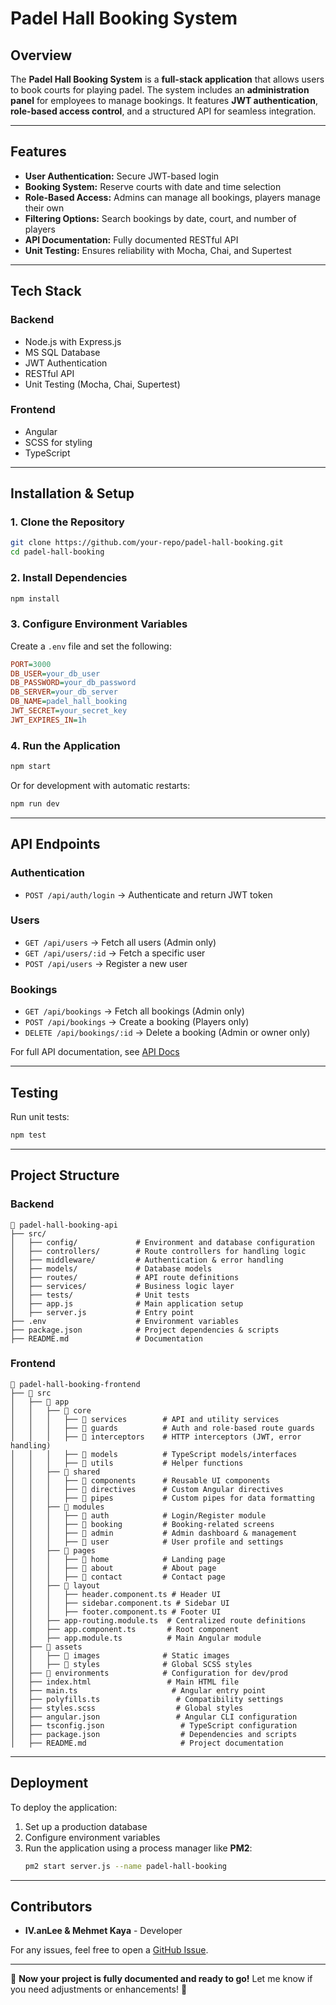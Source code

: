 # Padel Hall Booking System

## Overview
The **Padel Hall Booking System** is a **full-stack application** that allows users to book courts for playing padel. The system includes an **administration panel** for employees to manage bookings. It features **JWT authentication**, **role-based access control**, and a structured API for seamless integration.

---

## Features
- **User Authentication:** Secure JWT-based login
- **Booking System:** Reserve courts with date and time selection
- **Role-Based Access:** Admins can manage all bookings, players manage their own
- **Filtering Options:** Search bookings by date, court, and number of players
- **API Documentation:** Fully documented RESTful API
- **Unit Testing:** Ensures reliability with Mocha, Chai, and Supertest

---

## Tech Stack
### **Backend**
- Node.js with Express.js
- MS SQL Database
- JWT Authentication
- RESTful API
- Unit Testing (Mocha, Chai, Supertest)

### **Frontend**
- Angular
- SCSS for styling
- TypeScript

---

## Installation & Setup
### **1. Clone the Repository**
```sh
git clone https://github.com/your-repo/padel-hall-booking.git
cd padel-hall-booking
```

### **2. Install Dependencies**
```sh
npm install
```

### **3. Configure Environment Variables**
Create a `.env` file and set the following:
```ini
PORT=3000
DB_USER=your_db_user
DB_PASSWORD=your_db_password
DB_SERVER=your_db_server
DB_NAME=padel_hall_booking
JWT_SECRET=your_secret_key
JWT_EXPIRES_IN=1h
```

### **4. Run the Application**
```sh
npm start
```
Or for development with automatic restarts:
```sh
npm run dev
```

---

## API Endpoints
### **Authentication**
- `POST /api/auth/login` → Authenticate and return JWT token

### **Users**
- `GET /api/users` → Fetch all users (Admin only)
- `GET /api/users/:id` → Fetch a specific user
- `POST /api/users` → Register a new user

### **Bookings**
- `GET /api/bookings` → Fetch all bookings (Admin only)
- `POST /api/bookings` → Create a booking (Players only)
- `DELETE /api/bookings/:id` → Delete a booking (Admin or owner only)

For full API documentation, see [API Docs](./api-documentation.md)

---

## Testing
Run unit tests:
```sh
npm test
```

---

## Project Structure

### **Backend**
```
📂 padel-hall-booking-api
├── src/
│   ├── config/             # Environment and database configuration
│   ├── controllers/        # Route controllers for handling logic
│   ├── middleware/         # Authentication & error handling
│   ├── models/             # Database models
│   ├── routes/             # API route definitions
│   ├── services/           # Business logic layer
│   ├── tests/              # Unit tests
│   ├── app.js              # Main application setup
│   ├── server.js           # Entry point
├── .env                    # Environment variables
├── package.json            # Project dependencies & scripts
├── README.md               # Documentation
```

### **Frontend**
```
📂 padel-hall-booking-frontend
├── 📂 src
│   ├── 📂 app
│   │   ├── 📂 core
│   │   │   ├── 📂 services        # API and utility services
│   │   │   ├── 📂 guards          # Auth and role-based route guards
│   │   │   ├── 📂 interceptors    # HTTP interceptors (JWT, error handling)
│   │   │   ├── 📂 models          # TypeScript models/interfaces
│   │   │   ├── 📂 utils           # Helper functions
│   │   ├── 📂 shared
│   │   │   ├── 📂 components      # Reusable UI components
│   │   │   ├── 📂 directives      # Custom Angular directives
│   │   │   ├── 📂 pipes           # Custom pipes for data formatting
│   │   ├── 📂 modules
│   │   │   ├── 📂 auth            # Login/Register module
│   │   │   ├── 📂 booking         # Booking-related screens
│   │   │   ├── 📂 admin           # Admin dashboard & management
│   │   │   ├── 📂 user            # User profile and settings
│   │   ├── 📂 pages
│   │   │   ├── 📂 home            # Landing page
│   │   │   ├── 📂 about           # About page
│   │   │   ├── 📂 contact         # Contact page
│   │   ├── 📂 layout
│   │   │   ├── header.component.ts # Header UI
│   │   │   ├── sidebar.component.ts # Sidebar UI
│   │   │   ├── footer.component.ts # Footer UI
│   │   ├── app-routing.module.ts  # Centralized route definitions
│   │   ├── app.component.ts       # Root component
│   │   ├── app.module.ts          # Main Angular module
│   ├── 📂 assets
│   │   ├── 📂 images              # Static images
│   │   ├── 📂 styles              # Global SCSS styles
│   ├── 📂 environments            # Configuration for dev/prod
│   ├── index.html                 # Main HTML file
│   ├── main.ts                     # Angular entry point
│   ├── polyfills.ts                 # Compatibility settings
│   ├── styles.scss                  # Global styles
│   ├── angular.json                 # Angular CLI configuration
│   ├── tsconfig.json                 # TypeScript configuration
│   ├── package.json                  # Dependencies and scripts
│   ├── README.md                     # Project documentation
```

---

## Deployment
To deploy the application:
1. Set up a production database
2. Configure environment variables
3. Run the application using a process manager like **PM2**:
   ```sh
   pm2 start server.js --name padel-hall-booking
   ```

---

## Contributors
- **IV.anLee & Mehmet Kaya** - Developer

For any issues, feel free to open a [GitHub Issue](https://github.com/your-repo/issues).

---

🚀 **Now your project is fully documented and ready to go!** Let me know if you need adjustments or enhancements! 🎯

